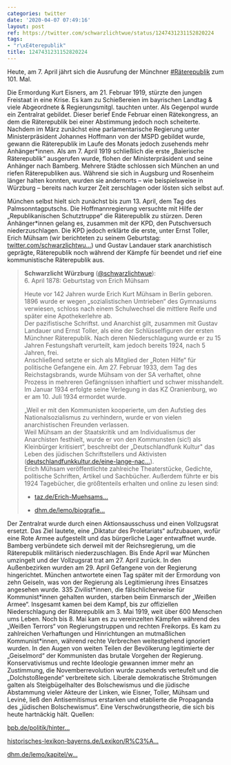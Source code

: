 ```yaml
---
categories: twitter
date: '2020-04-07 07:49:16'
layout: post
ref: https://twitter.com/schwarzlichtwue/status/1247431231152820224
tags:
- "r\xE4terepublik"
title: 1247431231152820224
---
```

Heute, am 7. April jährt sich die Ausrufung der Münchner [#Räterepublik](/t/räterepublik) zum 101. Mal. 



Die Ermordung Kurt Eisners, am 21. Februar 1919, stürzte den jungen Freistaat in eine Krise. Es kam zu Schießereien im bayrischen Landtag &amp; viele Abgeordnete &amp; Regierungsmitgl. tauchten unter.
Als Gegenpol wurde ein Zentralrat gebildet. Dieser berief Ende Februar einen Rätekongress, an dem die Räterepublik bei einer Abstimmung jedoch noch scheiterte.
Nachdem im März zunächst eine parlamentarische Regierung unter Ministerpräsident Johannes Hoffmann von der MSPD gebildet wurde, gewann die Räterepublik im Laufe des Monats jedoch zusehends mehr Anhänger\*innen.
Als am 7. April 1919 schließlich die erste „Baierische Räterepublik“ ausgerufen wurde, flohen der Ministerpräsident und seine Anhänger nach Bamberg. Mehrere Städte schlossen sich München an und riefen Räterepubliken aus.
Während sie sich in Augsburg und Rosenheim länger halten konnten, wurden sie andernorts – wie beispielsweise in Würzburg – bereits nach kurzer Zeit zerschlagen oder lösten sich selbst auf. 



München selbst hielt sich zunächst bis zum 13. April, dem Tag des Palmsonntagputschs.
Die Hoffmannregierung versuchte mit Hilfe der „Republikanischen Schutztruppe“ die Räterepublik zu stürzen. Deren Anhänger\*innen gelang es, zusammen mit der KPD, den Putschversuch niederzuschlagen.
Die KPD jedoch erklärte die erste, unter Ernst Toller, Erich Mühsam (wir berichteten zu seinem Geburtstag: [twitter.com/schwarzlichtwu…](https://twitter.com/schwarzlichtwue/status/1247086898578931713?s=19)) und Gustav Landauer stark anarchistisch geprägte, Räterepublik noch während der Kämpfe für beendet und rief eine kommunistische Räterepublik aus.
> <b>Schwarzlicht Würzburg</b> ([@schwarzlichtwue](https://twitter.com/schwarzlichtwue)):  
>6. April 1878: Geburtstag von Erich Mühsam  
>  
>  
>  
>Heute vor 142 Jahren wurde Erich Kurt Mühsam in Berlin geboren.  
>1896 wurde er wegen „sozialistischen Umtrieben“ des Gymnasiums verwiesen, schloss nach einem Schulwechsel die mittlere Reife und später eine Apothekerlehre ab.  
>Der pazifistische Schriftst. und Anarchist gilt, zusammen mit Gustav Landauer und Ernst Toller, als eine der Schlüsselfiguren der ersten Münchner Räterepublik. Nach deren Niederschlagung wurde er zu 15 Jahren Festungshaft verurteilt, kam  jedoch bereits 1924, nach 5 Jahren, frei.  
>Anschließend setzte er sich als Mitglied der „Roten Hilfe“ für politische Gefangene ein. Am 27. Februar 1933, dem Tag des Reichstagsbrands, wurde Mühsam von der SA verhaftet, ohne Prozess in mehreren Gefängnissen inhaftiert und schwer misshandelt.  
>Im Januar 1934 erfolgte seine Verlegung in das KZ Oranienburg, wo er am 10. Juli 1934 ermordet wurde.  
>  
>  
>  
>„Weil er mit den Kommunisten kooperierte, um den Aufstieg des Nationalsozialismus zu verhindern, wurde er von vielen anarchistischen Freunden verlassen.  
>Weil Mühsam an der Staatskritik und am Individualismus der Anarchisten festhielt, wurde er von den Kommunsten (sic!) als Kleinbürger kritisiert“, beschreibt der „Deutschlandfunk Kultur" das Leben des jüdischen Schriftstellers und Aktivisten ([deutschlandfunkkultur.de/eine-lange-nac…](https://www.deutschlandfunkkultur.de/eine-lange-nacht-ueber-erich-muehsam-liebe-und-anarchie.1024.de.html?dram:article_id=414915)).  
>Erich Mühsam veröffentlichte zahlreiche Theaterstücke, Gedichte, politische Schriften, Artikel und Sachbücher. Außerdem führte er bis 1924 Tagebücher, die größtenteils erhalten und online zu lesen sind:  
>  
>  
>  
>- [taz.de/Erich-Muehsams…](https://taz.de/Erich-Muehsams-Tagebuecher/!5611820/)  
>  
>- [dhm.de/lemo/biografie…](https://www.dhm.de/lemo/biografie/erich-muehsam)  


Der Zentralrat wurde durch einen Aktionsausschuss und einen Vollzugsrat ersetzt. Das Ziel lautete, eine „Diktatur des Proletariats“ aufzubauen, wofür eine Rote Armee aufgestellt und das bürgerliche Lager entwaffnet wurde.
Bamberg verbündete sich derweil mit der Reichsregierung, um die Räterepublik militärisch niederzuschlagen. Bis Ende April war München umzingelt und der Vollzugsrat trat am 27. April zurück. In den Außenbezirken wurden am 29. April Gefangene von der Regierung hingerichtet.
München antwortete einen Tag später mit der Ermordung von zehn Geiseln, was von der Regierung als Legitimierung ihres Einsatzes angesehen wurde. 335 Zivilist\*innen, die fälschlicherweise für Kommunist\*innen gehalten wurden, starben beim Einmarsch der „Weißen Armee“.
Insgesamt kamen bei dem Kampf, bis zur offiziellen Niederschlagung der Räterepublik am 3. Mai 1919, weit über 600 Menschen ums Leben. Noch bis 8. Mai kam es zu vereinzelten Kämpfen während des „Weißen Terrors“ von Regierungstruppen und rechten Freikorps.
Es kam zu zahlreichen Verhaftungen und Hinrichtungen an mutmaßlichen Kommunist\*innen, während rechte Verbrechen weitestgehend ignoriert wurden. In den Augen von weiten Teilen der Bevölkerung legitimierte der „Geiselmord“ der Kommunisten das brutale Vorgehen der Regierung.
Konservativismus und rechte Ideologie gewannen immer mehr an Zustimmung, die Novemberrevolution wurde zusehends verteufelt und die „Dolchstoßlegende“ verbreitete sich.
Liberale demokratische Strömungen galten als Steigbügelhalter des Bolschewismus und die jüdische Abstammung vieler Akteure der Linken, wie Eisner, Toller, Mühsam und Leviné, ließ den Antisemitismus erstarken und etablierte die Propaganda des „jüdischen Bolschewismus“.
Eine Verschwörungstheorie, die sich bis heute hartnäckig hält.
Quellen:



[bpb.de/politik/hinter…](https://www.bpb.de/politik/hintergrund-aktuell/288869/100-jahre-muenchner-raeterepublik) 



[historisches-lexikon-bayerns.de/Lexikon/R%C3%A…](https://www.historisches-lexikon-bayerns.de/Lexikon/R%C3%A4terepublik_Baiern_(1919)#Eskalation_der_inneren_Konflikte_und_Sturz_der_kommunistischen_R.C3.A4teregierung) 



[dhm.de/lemo/kapitel/w…](https://www.dhm.de/lemo/kapitel/weimarer-republik/revolution-191819/muenchner-raeterepublik.html)
